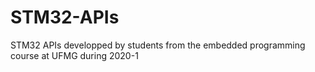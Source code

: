 # STM32-APIs
 STM32 APIs developped by students from the embedded programming course at UFMG during 2020-1
